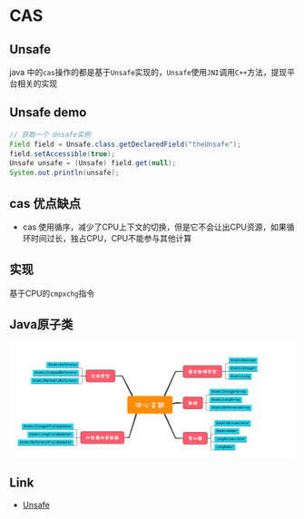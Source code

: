# CAS

## Unsafe

java 中的`cas`操作的都是基于`Unsafe`实现的，`Unsafe`使用`JNI`调用`C++`方法，提现平台相关的实现

## Unsafe demo

```java
// 获取一个 Unsafe实例
Field field = Unsafe.class.getDeclaredField("theUnsafe");
field.setAccessible(true);
Unsafe unsafe = (Unsafe) field.get(null);
System.out.println(unsafe);
```

## cas 优点缺点

- cas 使用循序，减少了CPU上下文的切换，但是它不会让出CPU资源，如果循环时间过长，独占CPU，CPU不能参与其他计算

## 实现

基于CPU的`cmpxchg`指令


## Java原子类

![atomic.png](./images/atomic.png)

## Link

- [Unsafe](https://tech.meituan.com/2019/02/14/talk-about-java-magic-class-unsafe.html)
